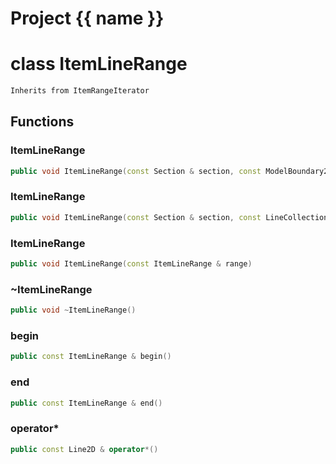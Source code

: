 <script setup>
import {useRoute} from 'vitepress'
const {path} = useRoute()
const tokens = path.split('/')
const words = tokens[2].split('-');
for (let i = 0; i < words.length; i++) {
    words[i] = words[i].charAt(0).toUpperCase() + words[i].slice(1);
    words[i] = words[i].replace('geode', 'Geode')
}
const name = words.join('-');
</script>
# Project {{ name }}

# class ItemLineRange


```cpp
Inherits from ItemRangeIterator
```



## Functions

### ItemLineRange

```cpp
public void ItemLineRange(const Section & section, const ModelBoundary2D & boundary)
```


### ItemLineRange

```cpp
public void ItemLineRange(const Section & section, const LineCollection2D & boundary)
```


### ItemLineRange

```cpp
public void ItemLineRange(const ItemLineRange & range)
```


### ~ItemLineRange

```cpp
public void ~ItemLineRange()
```


### begin

```cpp
public const ItemLineRange & begin()
```


### end

```cpp
public const ItemLineRange & end()
```


### operator*

```cpp
public const Line2D & operator*()
```




